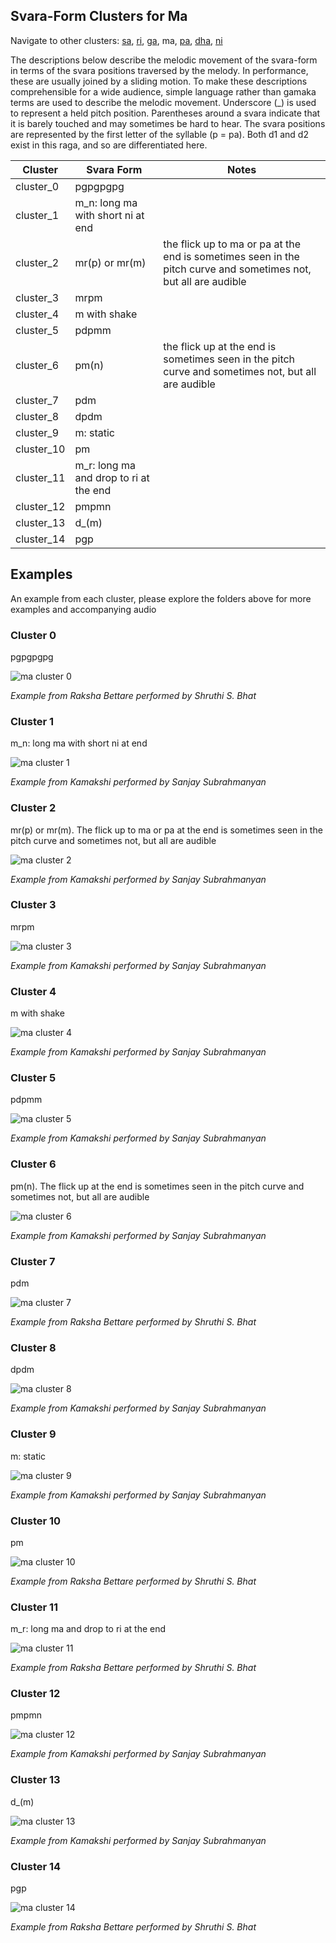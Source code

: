 ## Svara-Form Clusters for Ma

Navigate to other clusters: [sa](../sa), [ri](../ri), [ga](../ga), ma, [pa](../pa), [dha](../dha), [ni](../ni)

The descriptions below describe the melodic movement of the svara-form in terms of the svara positions traversed by the melody. In performance, these are usually joined by a sliding motion. To make these descriptions comprehensible for a wide audience, simple language rather than gamaka terms are used to describe the melodic movement. Underscore (_) is used to represent a held pitch position. Parentheses around a svara indicate that it is barely touched and may sometimes be hard to hear. The svara positions are represented by the first letter of the syllable (p = pa). Both d1 and d2 exist in this raga, and so are differentiated here. 

| **Cluster** | **Svara Form**                         | **Notes**                                                                                                       |
|-------------|----------------------------------------|-----------------------------------------------------------------------------------------------------------------|
| cluster_0   | pgpgpgpg                               |                                                                                                                 |
| cluster_1   | m_n: long ma with short ni at end      |                                                                                                                 |
| cluster_2   | mr(p) or mr(m)                         | the flick up to ma or pa at the end is sometimes seen in the pitch curve and sometimes not, but all are audible |
| cluster_3   | mrpm                                   |                                                                                                                 |
| cluster_4   | m with shake                           |                                                                                                                 |
| cluster_5   | pdpmm                                  |                                                                                                                 |
| cluster_6   | pm(n)                                  | the flick up at the end is sometimes seen in the pitch curve and sometimes not, but all are audible             |
| cluster_7   | pdm                                    |                                                                                                                 |
| cluster_8   | dpdm                                   |                                                                                                                 |
| cluster_9   | m: static                              |                                                                                                                 |
| cluster_10  | pm                                     |                                                                                                                 |
| cluster_11  | m_r: long ma and drop to ri at the end |                                                                                                                 |
| cluster_12  | pmpmn                                  |                                                                                                                 |
| cluster_13  | d_(m)                                  |                                                                                                                 |
| cluster_14  | pgp                                    |                                                                                                                 |


## Examples

An example from each cluster, please explore the folders above for more examples and accompanying audio

### Cluster 0

pgpgpgpg

<div align="left">
  <img src="cluster_0/raksha_bettare_239.png" alt="ma cluster 0" />
  <p><em>Example from Raksha Bettare performed by Shruthi S. Bhat</em></p>
</div>

### Cluster 1

m_n: long ma with short ni at end

<div align="left">
  <img src="cluster_1/kamakshi_1006.png" alt="ma cluster 1" />
  <p><em>Example from Kamakshi performed by Sanjay Subrahmanyan</em></p>
</div>

### Cluster 2

mr(p) or mr(m). The flick up to ma or pa at the end is sometimes seen in the pitch curve and sometimes not, but all are audible

<div align="left">
  <img src="cluster_2/raksha_bettare_1149.png" alt="ma cluster 2" />
  <p><em>Example from Kamakshi performed by Sanjay Subrahmanyan</em></p>
</div>

### Cluster 3

mrpm

<div align="left">
  <img src="cluster_3/kamakshi_1339.png" alt="ma cluster 3" />
  <p><em>Example from Kamakshi performed by Sanjay Subrahmanyan</em></p>
</div>

### Cluster 4

m with shake

<div align="left">
  <img src="cluster_4/kamakshi_259.png" alt="ma cluster 4" />
  <p><em>Example from Kamakshi performed by Sanjay Subrahmanyan</em></p>
</div>

### Cluster 5

pdpmm

<div align="left">
  <img src="cluster_5/kamakshi_1138.png" alt="ma cluster 5" />
  <p><em>Example from Kamakshi performed by Sanjay Subrahmanyan</em></p>
</div>


### Cluster 6

pm(n). The flick up at the end is sometimes seen in the pitch curve and sometimes not, but all are audible

<div align="left">
  <img src="cluster_6/kamakshi_1020.png" alt="ma cluster 6" />
  <p><em>Example from Kamakshi performed by Sanjay Subrahmanyan</em></p>
</div>

### Cluster 7

pdm

<div align="left">
  <img src="cluster_7/raksha_bettare_36.png" alt="ma cluster 7" />
  <p><em>Example from Raksha Bettare performed by Shruthi S. Bhat</em></p>
</div>

### Cluster 8

dpdm

<div align="left">
  <img src="cluster_8/kamakshi_427.png" alt="ma cluster 8" />
  <p><em>Example from Kamakshi performed by Sanjay Subrahmanyan</em></p>
</div>


### Cluster 9

m: static

<div align="left">
  <img src="cluster_9/kamakshi_106.png" alt="ma cluster 9" />
  <p><em>Example from Kamakshi performed by Sanjay Subrahmanyan</em></p>
</div>


### Cluster 10

pm

<div align="left">
  <img src="cluster_10/raksha_bettare_104.png" alt="ma cluster 10" />
  <p><em>Example from Raksha Bettare performed by Shruthi S. Bhat</em></p>
</div>


### Cluster 11

m_r: long ma and drop to ri at the end

<div align="left">
  <img src="cluster_11/raksha_bettare_21.png" alt="ma cluster 11" />
  <p><em>Example from Raksha Bettare performed by Shruthi S. Bhat</em></p>
</div>


### Cluster 12

pmpmn

<div align="left">
  <img src="cluster_12/kamakshi_448.png" alt="ma cluster 12" />
  <p><em>Example from Kamakshi performed by Sanjay Subrahmanyan</em></p>
</div>


### Cluster 13

d_(m)	

<div align="left">
  <img src="cluster_13/kamakshi_1373.png" alt="ma cluster 13" />
  <p><em>Example from Kamakshi performed by Sanjay Subrahmanyan</em></p>
</div>


### Cluster 14

pgp

<div align="left">
  <img src="cluster_14/raksha_bettare_243.png" alt="ma cluster 14" />
  <p><em>Example from Raksha Bettare performed by Shruthi S. Bhat</em></p>
</div>






